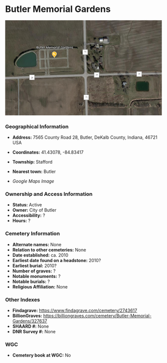 # Butler Memorial Gardens
![Butler Memorial Gardens on Google Earth](https://github.com/FyoAtEPL/DeKalbCemeteries/blob/main/images/mapImages/ButlerMemorialEarth.png "Butler Memorial Gardens on Google Earth")

### Geographical Information
- **Address:** 7565 County Road 28, Butler, DeKalb County, Indiana, 46721 USA
- **Coordinates:** 41.43078, -84.83417
- **Township:** Stafford
- **Nearest town:** Butler

- *Google Maps Image*

### Ownership and Access Information
- **Status:** Active
- **Owner:** City of Butler
- **Accessibility:** ?
- **Hours:** ?

### Cemetery Information
- **Alternate names:** None
- **Relation to other cemeteries:** None
- **Date established:** ca. 2010
- **Earliest date found on a headstone:** 2010?
- **Earliest burial:** 2010?
- **Number of graves:** ?
- **Notable monuments:** ?
- **Notable burials:** ?
- **Religious Affiliation:** None

### Other Indexes
- **Findagrave:** https://www.findagrave.com/cemetery/2743617
- **BillionGraves:** https://billiongraves.com/cemetery/Butler-Memorial-Gardens/327637
- **SHAARD #:** None
- **DNR Survey #:** None


### WGC
- **Cemetery book at WGC:** No
